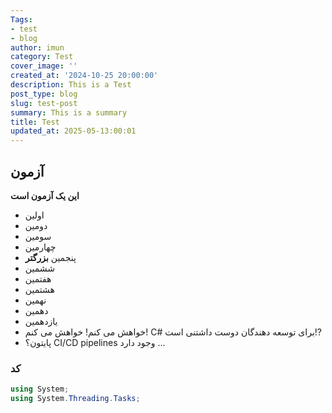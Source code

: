 ```yaml
---
Tags:
- test
- blog
author: imun
category: Test
cover_image: ''
created_at: '2024-10-25 20:00:00'
description: This is a Test
post_type: blog
slug: test-post
summary: This is a summary
title: Test
updated_at: 2025-05-13:00:01
---
```


## آزمون

**این یک آزمون است**

- اولین
- دومین
- سومین
- چهارمین
- پنجمین **بزرگتر**
- ششمین
- هفتمین
- هشتمین
- نهمین
- دهمین
- یازدهمین
- خواهش می کنم! خواهش می کنم! C# برای توسعه دهندگان دوست داشتنی است!?
- پایتون؟ CI/CD pipelines وجود دارد ...

### کد

```cs
using System;
using System.Threading.Tasks;
```